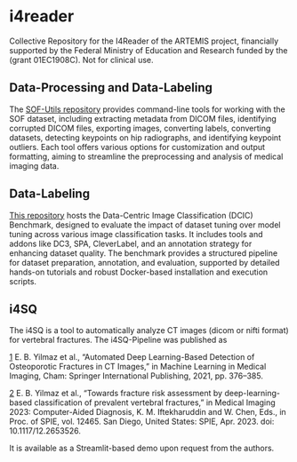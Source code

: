 # i4reader

Collective Repository for the I4Reader of the ARTEMIS project, financially supported by the Federal Ministry of Education and Research funded by the (grant 01EC1908C).
Not for clinical use.

## Data-Processing and Data-Labeling

The [SOF-Utils repository](https://github.com/ithron/SOF-Utils) provides command-line tools for working with the SOF dataset, including extracting metadata from DICOM files, identifying corrupted DICOM files, exporting images, converting labels, converting datasets, detecting keypoints on hip radiographs, and identifying keypoint outliers. Each tool offers various options for customization and output formatting, aiming to streamline the preprocessing and analysis of medical imaging data.


## Data-Labeling

[This repository](https://github.com/Emprime/dcic) hosts the Data-Centric Image Classification (DCIC) Benchmark, designed to evaluate the impact of dataset tuning over model tuning across various image classification tasks.
It includes tools and addons like DC3, SPA, CleverLabel, and an annotation strategy for enhancing dataset quality.
The benchmark provides a structured pipeline for dataset preparation, annotation, and evaluation, supported by detailed hands-on tutorials and robust Docker-based installation and execution scripts.


## i4SQ

The i4SQ is a tool to automatically analyze CT images (dicom or nifti format) for vertebral fractures.
The i4SQ-Pipeline was published as

[1](https://link.springer.com/chapter/10.1007/978-3-030-87589-3_39) E. B. Yilmaz et al., “Automated Deep Learning-Based Detection of Osteoporotic Fractures in CT Images,” in Machine Learning in Medical Imaging, Cham: Springer International Publishing, 2021, pp. 376–385.

[2](https://www.spiedigitallibrary.org/conference-proceedings-of-spie/12465/2653526/Towards-fracture-risk-assessment-by-deep-learning-based-classification-of/10.1117/12.2653526.short) E. B. Yilmaz et al., “Towards fracture risk assessment by deep-learning-based classification of prevalent vertebral fractures,” in Medical Imaging 2023: Computer-Aided Diagnosis, K. M. Iftekharuddin and W. Chen, Eds., in Proc. of SPIE, vol. 12465. San Diego, United States: SPIE, Apr. 2023. doi: 10.1117/12.2653526.

It is available as a Streamlit-based demo upon request from the authors.

